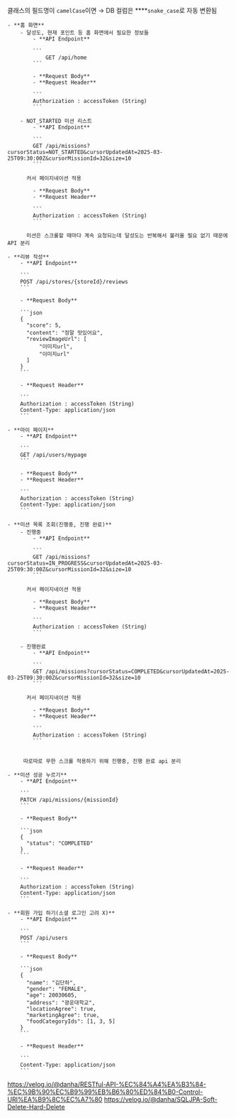 
  클래스의 필드명이 `camelCase`이면 → DB 컬럼은 ****`snake_case`로 자동 변환됨

    - **홈 화면**
        - 달성도, 현재 포인트 등 홈 화면에서 필요한 정보들
            - **API Endpoint**

            ```
            	GET /api/home
            ```

            - **Request Body**
            - **Request Header**

            ```
            Authorization : accessToken (String)
            ```

        - NOT_STARTED 미션 리스트
            - **API Endpoint**

            ```
            GET /api/missions?cursorStatus=NOT_STARTED&cursorUpdatedAt=2025-03-25T09:30:00Z&cursorMissionId=32&size=10
            ```

          커서 페이지네이션 적용

            - **Request Body**
            - **Request Header**

            ```
            Authorization : accessToken (String)
            ```

          미션은 스크롤할 때마다 계속 요청되는데 달성도는 반복해서 불러올 필요 없기 때문에 API 분리

    - **리뷰 작성**
        - **API Endpoint**

        ```
        POST /api/stores/{storeId}/reviews
        ```

        - **Request Body**

        ```json
        {
          "score": 5,
          "content": "정말 맛있어요",
          "reviewImageUrl": [
        	  "이미지url",
        	  "이미지url"
          ]
        }
        ```

        - **Request Header**

        ```
        Authorization : accessToken (String)
        Content-Type: application/json
        ```

    - **마이 페이지**
        - **API Endpoint**

        ```
        GET /api/users/mypage
        ```

        - **Request Body**
        - **Request Header**

        ```
        Authorization : accessToken (String)
        Content-Type: application/json
        ```

    - **미션 목록 조회(진행중, 진행 완료)**
        - 진행중
            - **API Endpoint**

            ```
            GET /api/missions?cursorStatus=IN_PROGRESS&cursorUpdatedAt=2025-03-25T09:30:00Z&cursorMissionId=32&size=10
            ```

          커서 페이지네이션 적용

            - **Request Body**
            - **Request Header**

            ```
            Authorization : accessToken (String)
            ```

        - 진행완료
            - **API Endpoint**

            ```
            GET /api/missions?cursorStatus=COMPLETED&cursorUpdatedAt=2025-03-25T09:30:00Z&cursorMissionId=32&size=10
            ```

          커서 페이지네이션 적용

            - **Request Body**
            - **Request Header**

            ```
            Authorization : accessToken (String)
            ```


         따로따로 무한 스크롤 적용하기 위해 진행중, 진행 완료 api 분리
        
    - **미션 성공 누르기**
        - **API Endpoint**
        
        ```
        PATCH /api/missions/{missionId}
        ```
        
        - **Request Body**
        
        ```json
        {
          "status": "COMPLETED"
        }
        ```
        
        - **Request Header**
        
        ```
        Authorization : accessToken (String)
        Content-Type: application/json
        ```
        
    - **회원 가입 하기(소셜 로그인 고려 X)**
        - **API Endpoint**
        
        ```
        POST /api/users
        ```
        
        - **Request Body**
        
        ```json
        {
          "name": "김단하",
          "gender": "FEMALE",
          "age": 20030605,
          "address": "광운대학교",
          "locationAgree": true,
          "marketingAgree": true,
          "foodCategoryIds": [1, 3, 5]
        }
        ```
        
        - **Request Header**
        
        ```
        Content-Type: application/json
        ```
https://velog.io/@danha/RESTful-API-%EC%84%A4%EA%B3%84-%EC%9B%90%EC%B9%99%EB%B6%80%ED%84%B0-Control-URI%EA%B9%8C%EC%A7%80
https://velog.io/@danha/SQLJPA-Soft-Delete-Hard-Delete
